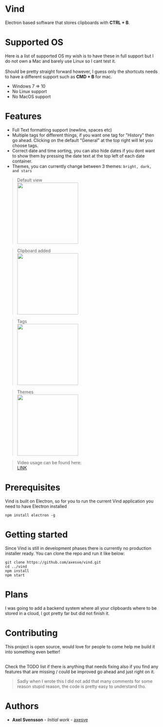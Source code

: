 # Vind
Electron based software that stores clipboards with **CTRL + B**.<br>

# Supported OS
Here is a list of supported OS my wish is to have these in full support but I do not own a Mac and barely use Linux so I cant test it.<br><br>Should be pretty straight forward however, I guess only the shortcuts needs to have a different support such as **CMD + B** for mac.

* Windows 7 => 10
* No Linux support
* No MacOS support


# Features
* Full Text formatting support (newline, spaces etc)
* Multiple tags for different things, if you want one tag for "History" then go ahead. Clicking on the default "General" at the top right will let you choose tags.
* Correct date and time sorting, you can also hide dates if you dont want to show them by pressing the date text at the top left of each date container.
* Themes, you can currently change between 3 themes: ```bright, dark, and stars```

> Default view<br>
<img src="https://i.gyazo.com/9ba827aea1d6f46547abc96dd7a28b39.png" width="200"/><br>

> Clipboard added<br>
<img src="https://i.gyazo.com/dcd86a826a21edbaa3afa9907a8d09be.png" width="200"/><br>

> Tags<br>
<img src="https://i.gyazo.com/9c16f044bbca35f2a5e3589e9fd904f4.png" width="200"/><br>

> Themes<br>
<img src="https://i.gyazo.com/c32b5c233013d1a5812586861f7edce6.png" width="200"/><br>

> Video usage can be found here:<br>
[LINK](https://i.gyazo.com/e410e9086ea3400b934e046a37694fe1.mp4)<br>

# Prerequisites
Vind is built on Electron, so for you to run the current Vind application you need to have Electron installed

```
npm install electron -g
```

# Getting started
Since Vind is still in development phases there is currently no production installer ready.
You can clone the repo and run it like below:

```
git clone https://github.com/axesve/vind.git
cd ../vind
npm install
npm start
```

# Plans
I was going to add a backend system where all your clipboards where to be stored in a cloud, I got pretty far but did not finish it.

# Contributing
This project is open source, would love for people to come help me build it into something even better!<br><br>

Check the TODO list if there is anything that needs fixing also if you find any features that are missing / could be improved go ahead and just right on it.

> Sadly when I wrote this I did not add that many comments for some reason stupid reason, the code is pretty easy to understand tho.

# Authors
* **Axel Svensson** - *Initial work* - [axesve](https://github.com/axesve)


